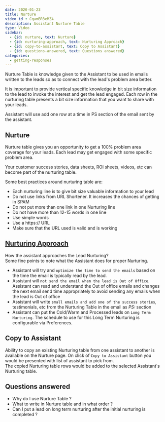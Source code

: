 ```yaml
---
date: 2020-01-23
title: Nurture 
video_id : CqamBR3eMZ4
description: Assistant Nurture Table
type: Video
sidebar:
  - {id: nurture, text: Nurture}
  - {id: nurturing-approach, text: Nurturing Approach}
  - {id: copy-to-assistant, text: Copy to Assistant}
  - {id: questions-answered, text: Questions answered}
categories:
  - getting-responses
---
```


Nurture Table is knowledge given to the Assistant to be used in emails written to the leads so as to connect with the lead's problem area better.

It is important to provide vertical specific knowledge in bit size information to the lead to invoke the interest and get the lead engaged. Each row in the nurturing table presents a bit size information that you want to share with your leads. 

Assistant will use add one row at a time in PS section of the email sent by the assistant. 

## Nurture
Nurture table gives you an opportunity to get a 100% problem area coverage for your leads. Each lead may get engaged with some specific problem area. 

Your customer success stories, data sheets, ROI sheets, videos, etc can become part of the nurturing table. 

Some best practices around nurturing table are:
- Each nurturing line is to give bit size valuable information to your lead
- Do not use links from URL Shortener. It increases the chances of getting in SPAM
- Do not put more than one link in one Nurturing line
- Do not have more than 12-15 words in one line
- Use simple words
- Use a https:// URL
- Make sure that the URL used is valid and is working

## [Nurturing Approach](#nurturing-approach)
How the assistant approaches the Lead Nurturing?  
Some fine points to note what the Assistant does for proper Nurturing.  
- Assistant will try and `optimize the time to send the emails` based on the time the email is typically read by the lead.
- Assistant will `not send the email when the lead is Out of Office`. Assistant can read and understand the Out of office emails and changes the next email send time appropriately to avoid sending any emails when the lead is Out of office
- Assistant will write `small emails and add one of the success stories`, testimonials, etc from the Nurturing Table in the email as *PS:* section
- Assistant can put the Cold/Warm and Processed leads on `Long Term Nurturing`. The schedule to use for this Long Term Nurturing is configurable via Preferences. 

## Copy to Assistant
Ability to copy an existing Nurturing table from one assistant to another is available on the Nurture page. On click of `Copy to Assistant` button you would be presented with list of assistant to pick from.    
The copied Nurturing table rows would be added to the selected Assistant's Nurturing table.

## Questions answered
- Why do I use Nurture Table ?
- What to write in Nurture table and in what order ?
- Can I put a lead on long term nurturing after the initial nurturing is completed ? 
